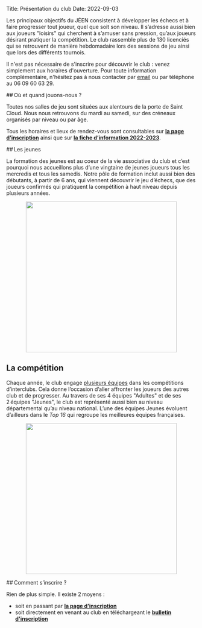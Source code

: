 Title: Présentation du club
Date: 2022-09-03

Les principaux objectifs du JÉEN consistent à développer les échecs et à faire progresser tout joueur, quel que soit son niveau. Il s’adresse aussi bien aux joueurs "loisirs" qui cherchent à s’amuser sans pression, qu’aux joueurs désirant pratiquer la compétition. Le club rassemble plus de 130 licenciés qui se retrouvent de manière hebdomadaire lors des sessions de jeu ainsi que lors des différents tournois.

Il n'est pas nécessaire de s'inscrire pour découvrir le club : venez simplement aux horaires d'ouverture. Pour toute information complémentaire, n'hésitez pas à nous contacter par [email](mailto:jeen.echecs@gmail.com) ou par téléphone au 06 09 60 63 29.

## Où et quand jouons-nous ?

Toutes nos salles de jeu sont situées aux alentours de la porte de Saint Cloud. Nous nous retrouvons du mardi au samedi, sur des créneaux organisés par niveau ou par âge.

Tous les horaires et lieux de rendez-vous sont consultables sur [**la page d’inscription**]({filename}/pages/inscriptions.md) ainsi que sur [**la fiche d’information 2022-2023**]({static}/static/fiche-information.pdf).

## Les jeunes

La formation des jeunes est au coeur de la vie associative du club et c’est pourquoi nous accueillons plus d’une vingtaine de jeunes joueurs tous les mercredis et tous les samedis. Notre pôle de formation inclut aussi bien des débutants, à partir de 6 ans, qui viennent découvrir le jeu d’échecs, que des joueurs confirmés qui pratiquent la compétition à haut niveau depuis plusieurs années.

<div align="center" >
    <img src="{static}/images/match_jeunes.jpg" width="400" />
</div>

## La compétition

Chaque année, le club engage [plusieurs équipes](http://www.echecs.asso.fr/ListeEquipes.aspx?ClubRef=836) dans les compétitions d’interclubs. Cela donne l’occasion d’aller affronter les joueurs des autres club et de progresser. Au travers de ses 4 équipes "Adultes" et de ses 2 équipes "Jeunes", le club est représenté aussi bien au niveau départemental qu’au niveau national. L’une des équipes Jeunes évoluent d’ailleurs dans le *Top 16* qui regroupe les meilleures équipes françaises.

<div align="center" >
    <img src="{static}/images/gymnase_jeunes.jpg" width="400" />
</div>


## Comment s’inscrire ?

Rien de plus simple. Il existe 2 moyens :

* soit en passant par [**la page d’inscription**]({filename}./inscriptions.md) 
* soit directement en venant au club en téléchargeant le [**bulletin d'inscription**]({static}/static/formulaire-inscription.pdf)